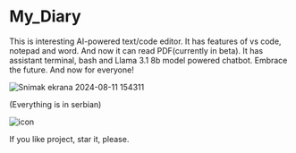 # My_Diary
This is interesting AI-powered text/code editor. It has features of vs code, notepad and word. And now it can read PDF(currently in beta). It has assistant terminal, bash and Llama 3.1 8b model powered chatbot. Embrace the future. And now for everyone!


![Snimak ekrana 2024-08-11 154311](https://github.com/user-attachments/assets/a0afc048-26ba-47ff-8350-d8b0aad95fe4)


(Everything is in serbian)

![icon](https://github.com/Anonymous6598/My_Diary/assets/121385046/9d438e37-8822-4608-8458-df8b9f93b4bd)

If you like project, star it, please.
